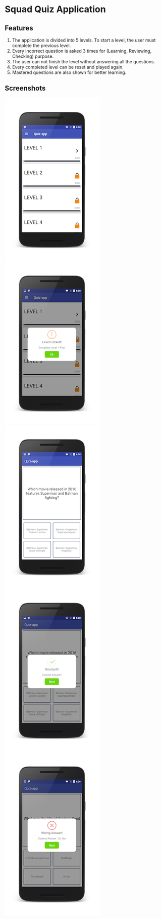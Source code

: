 # Squad Quiz Application

## Features
1. The application is divided into 5 levels. To start a level, the user must complete the previous level.
2. Every incorrect question is asked 3 times for (Learning, Reviewing, Checking) purpose.
3. The user can not finish the level without answering all the questions. 
4. Every completed level can be reset and played again.
5. Mastered questions are also shown for better learning.

## Screenshots

![alt text](ss/main.png "Home Page")                      ![alt text](ss/locked.png "Level Locked")  
![alt text](ss/question.png "Question")         ![alt text](ss/correct.png "Correct")   ![alt text](ss/wrong.png "Wrong")  

